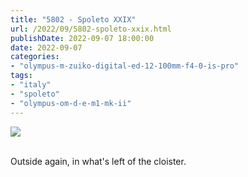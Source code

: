 ```yaml
---
title: "5802 - Spoleto XXIX"
url: /2022/09/5802-spoleto-xxix.html
publishDate: 2022-09-07 18:00:00
date: 2022-09-07
categories:
- "olympus-m-zuiko-digital-ed-12-100mm-f4-0-is-pro"
tags:
- "italy"
- "spoleto"
- "olympus-om-d-e-m1-mk-ii"
---
```

<div class="container">
<div class="center"><a target="_blank" href="https://d25zfm9zpd7gm5.cloudfront.net/1200x1200/2019/20190906_152714_lr.jpg"><img class="webfeedsFeaturedVisual" src="https://d25zfm9zpd7gm5.cloudfront.net/0600x0600/2019/20190906_152714_lr.jpg" /></a></div>
</div>
<br />

Outside again, in what's left of the cloister.
